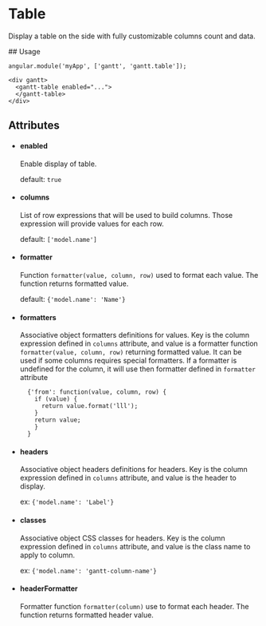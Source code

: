 # Table

Display a table on the side with fully customizable columns count and data.

## Usage

    angular.module('myApp', ['gantt', 'gantt.table']);

<!-- -->

    <div gantt>
      <gantt-table enabled="...">
      </gantt-table>
    </div>

## Attributes

- #### enabled

    Enable display of table.

    default: `true`
    
- #### columns

    List of row expressions that will be used to build columns. Those expression will provide values for each row.
    
    default: `['model.name']`
    
- #### formatter

    Function `formatter(value, column, row)` used to format each value. The function returns formatted value.
    
    default: `{'model.name': 'Name'}`
    
- #### formatters

    Associative object formatters definitions for values. 
    Key is the column expression defined in `columns` attribute, and value is a formatter function `formatter(value, column, row)`
    returning formatted value.
    It can be used if some columns requires special formatters. If a formatter is undefined for the column, it will use then formatter 
    defined in `formatter` attribute
    
        {'from': function(value, column, row) {
          if (value) {
            return value.format('lll');
          }
          return value;
          }
        }

- #### headers

    Associative object headers definitions for headers. Key is the column expression defined in `columns` attribute,
    and value is the header to display.
    
    ex: `{'model.name': 'Label'}`

- #### classes

    Associative object CSS classes for headers. Key is the column expression defined in `columns` attribute,
    and value is the class name to apply to column.
    
    ex: `{'model.name': 'gantt-column-name'}`

- #### headerFormatter

    Formatter function `formatter(column)` use to format each header. The function returns formatted header value.
